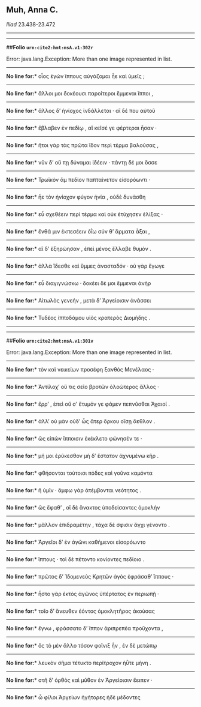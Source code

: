 ## Muh, Anna C.

*Iliad* 23.438-23.472

---

---

##**Folio `urn:cite2:hmt:msA.v1:302r`**



Error: java.lang.Exception: More than one image represented in list.

--- 

 **No line for:*** οἶος ἐγὼν ἵππους αὐγάζομαι ἦε καὶ ὑμεῖς ;

--- 

 **No line for:*** ἄλλοι μοι δοκέουσι παροίτεροι ἔμμεναι ἵπποι ,

--- 

 **No line for:*** ἄλλος δʼ ἡνίοχος ἰνδάλλεται · αἳ δέ που αὐτοῦ

--- 

 **No line for:*** ἔβλαβεν ἐν πεδίῳ , αἳ κεῖσέ γε φέρτεραι ἦσαν ·

--- 

 **No line for:*** ἤτοι γὰρ τὰς πρῶτα ἴδον περὶ τέρμα βαλούσας ,

--- 

 **No line for:*** νῦν δʼ οὔ πῃ δύναμαι ἰδέειν · πάντῃ δέ μοι ὄσσε

--- 

 **No line for:*** Τρωϊκὸν ἂμ πεδίον παπταίνετον εἰσορόωντι ·

--- 

 **No line for:*** ἦε τὸν ἡνίοχον φύγον ἡνία , οὐδὲ δυνάσθη

--- 

 **No line for:*** εὖ σχεθέειν περὶ τέρμα καὶ οὐκ ἐτύχησεν ἑλίξας ·

--- 

 **No line for:*** ἔνθά μιν ἐκπεσέειν ὀΐω σύν θʼ ἅρματα ἆξαι ,

--- 

 **No line for:*** αἳ δʼ ἐξηρώησαν , ἐπεὶ μένος ἔλλαβε θυμόν .

--- 

 **No line for:*** ἀλλὰ ἴδεσθε καὶ ὔμμες ἀνασταδόν · οὐ γὰρ ἔγωγε

--- 

 **No line for:*** εὖ διαγιγνώσκω · δοκέει δέ μοι ἔμμεναι ἀνὴρ

--- 

 **No line for:*** Αἰτωλὸς γενεήν , μετὰ δʼ Ἀργείοισιν ἀνάσσει

--- 

 **No line for:*** Τυδέος ἱπποδάμου υἱὸς κρατερὸς Διομήδης .

---

---

##**Folio `urn:cite2:hmt:msA.v1:301v`**



Error: java.lang.Exception: More than one image represented in list.

--- 

 **No line for:*** τὸν καὶ νεικείων προσέφη ξανθὸς Μενέλαος ·

--- 

 **No line for:*** Ἀντίλοχʼ οὔ τις σεῖο βροτῶν ὀλοώτερος ἄλλος ·

--- 

 **No line for:*** ἔρρʼ , ἐπεὶ οὔ σʼ ἔτυμόν γε φάμεν πεπνῦσθαι Ἀχαιοί .

--- 

 **No line for:*** ἀλλʼ οὐ μὰν οὐδʼ ὧς ἄτερ ὅρκου οἴσῃ ἄεθλον .

--- 

 **No line for:*** ὣς εἰπὼν ἵπποισιν ἐκέκλετο φώνησέν τε ·

--- 

 **No line for:*** μή μοι ἐρύκεσθον μὴ δʼ ἕστατον ἀχνυμένω κῆρ .

--- 

 **No line for:*** φθήσονται τούτοισι πόδες καὶ γοῦνα καμόντα

--- 

 **No line for:*** ἢ ὑμῖν · ἄμφω γὰρ ἀτέμβονται νεότητος .

--- 

 **No line for:*** ὣς ἔφαθʼ , οἳ δὲ ἄνακτος ὑποδείσαντες ὁμοκλὴν

--- 

 **No line for:*** μᾶλλον ἐπιδραμέτην , τάχα δέ σφισιν ἄγχι γένοντο .

--- 

 **No line for:*** Ἀργεῖοι δʼ ἐν ἀγῶνι καθήμενοι εἰσορόωντο

--- 

 **No line for:*** ἵππους · τοὶ δὲ πέτοντο κονίοντες πεδίοιο .

--- 

 **No line for:*** πρῶτος δʼ Ἰδομενεὺς Κρητῶν ἀγὸς ἐφράσαθʼ ἵππους ·

--- 

 **No line for:*** ἧστο γὰρ ἐκτὸς ἀγῶνος ὑπέρτατος ἐν περιωπῇ ·

--- 

 **No line for:*** τοῖο δʼ ἄνευθεν ἐόντος ὁμοκλητῆρος ἀκούσας

--- 

 **No line for:*** ἔγνω , φράσσατο δʼ ἵππον ἀριπρεπέα προὔχοντα ,

--- 

 **No line for:*** ὃς τὸ μὲν ἄλλο τόσον φοῖνιξ ἦν , ἐν δὲ μετώπῳ

--- 

 **No line for:*** λευκὸν σῆμα τέτυκτο περίτροχον ἠΰτε μήνη .

--- 

 **No line for:*** στῆ δʼ ὀρθὸς καὶ μῦθον ἐν Ἀργείοισιν ἔειπεν ·

--- 

 **No line for:*** ὦ φίλοι Ἀργείων ἡγήτορες ἠδὲ μέδοντες